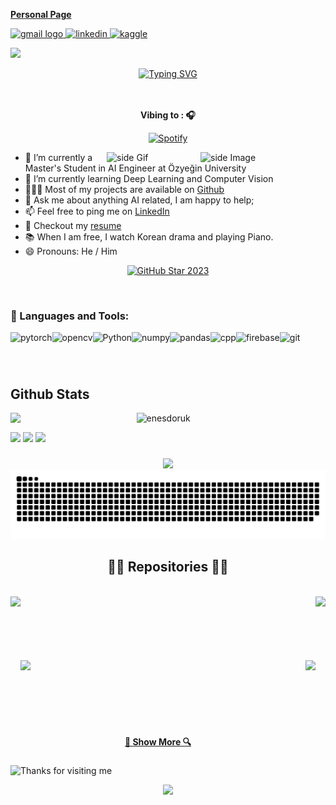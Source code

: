 **[Personal Page](https://enesdoruk.github.io/)**


<div align="left">
  <a href="mailto:abdullahenesdoruk@gmail.com">
    <img src="https://img.shields.io/static/v1?message=Gmail&logo=gmail&label=&color=D14836&logoColor=white&labelColor=&style=for-the-badge" height="35" alt="gmail logo" />
  </a>
  <a href="https://www.linkedin.com/in/enesdrk/">
    <img src="https://img.shields.io/static/v1?message=LinkedIn&logo=linkedin&label=&color=0077B5&logoColor=white&labelColor=&style=for-the-badge" height="35" alt="linkedin"  />
  </a>
  <a href="https://www.kaggle.com/endoruk1234/">
    <img src="https://img.shields.io/badge/Kaggle-blue?logo=kaggle&logoColor=white&style=for-the-badge" height="35" alt="kaggle"  />
  </a>
</div>


![](https://komarev.com/ghpvc/?username=enesdoruk&label=Profile%20Visits&color=blue&style=for-the-badge)

<p align="center"> 
  <a href="https://git.io/typing-svg">
    <img src="https://readme-typing-svg.herokuapp.com?font=Fira+Code&weight=800&size=80&duration=3000&pause=500&center=true&random=false&width=800&height=150&lines=%3CHello+Coders%2F%3E;I'm+Enes+Doruk" alt="Typing SVG" />
  </a>
</p>


<div align="center" width="50">
  <br><br> <strong>Vibing to : 🎧</strong> </p>

  [![Spotify](https://raw.githubusercontent.com/andyruwruw/andyruwruw/master/example/now-playing.svg)](https://open.spotify.com/user/endoruk123) <br>
</div>



<img src="https://github.com/sciencepal/sciencepal/blob/master/assets/life_balance.gif" alt="side Image" align="right" width="200" height="auto" />
<a href="https://ko-fi.com/sciencepal"> <img src="https://media3.giphy.com/media/ZEB6yFbLnhyQf7g3hn/giphy.gif" alt="side Gif" align="right" width="150" height="auto"/> </a>
  
  - 🔭 I’m currently a Master's Student in AI Engineer at Özyeğin University
  - 🌱 I’m currently learning Deep Learning and Computer Vision
  - 👨🏻‍💻 Most of my projects are available on [Github](https://github.com/enesdoruk?tab=repositories)
  - 💬 Ask me about anything AI related, I am happy to help;
  - 📫 Feel free to ping me on [LinkedIn](https://www.linkedin.com/in/enesdrk/)
  - 📝 Checkout my [resume](https://docs.google.com/document/d/1ifvcSV3IYEfAZIwpvxcIwfyFusmd5jlJ/edit?usp=sharing&ouid=104472519180630063539&rtpof=true&sd=true)
  - 📚 When I am free, I watch Korean drama and playing Piano.
  - 😄 Pronouns: He / Him


<p align="center">
  <a href="https://stars.github.com/profiles/denvercoder1/">
    <img src="https://github.com/DenverCoder1/DenverCoder1/assets/20955511/ca15be3f-d00b-438e-91f6-fb5568c1f632" alt="GitHub Star 2023"/></a>
</p>


<br>

### 🔨 Languages and Tools:
<a href="https://pytorch.org/" target="_blank"> <img align="left" src="https://raw.githubusercontent.com/rahul-jha98/github_readme_icons/main/language_and_tools/square/pytorch/pytorch.svg" alt="pytorch" height="42px"/> </a> 
<a href="https://opencv.org/" target="_blank"> <img align="left" src="https://cdn.jsdelivr.net/gh/devicons/devicon/icons/opencv/opencv-original.svg" alt="opencv" height="42px"/> </a> 
<a href="https://www.python.org" target="_blank"><img align="left" alt="Python" height ="42px" src="https://raw.githubusercontent.com/rahul-jha98/github_readme_icons/main/language_and_tools/square/python/python.svg"></a>
<a href="https://numpy.org/" target="_blank"> <img align="left" alt="numpy" height ="42px" src="https://cdn.jsdelivr.net/gh/devicons/devicon/icons/numpy/numpy-original.svg"> </a>
<a href="https://pandas.pydata.org/" target="_blank"><img align="left" alt="pandas" height ="42px" src="https://cdn.jsdelivr.net/gh/devicons/devicon/icons/pandas/pandas-original.svg"></a>
<a href="https://cplusplus.com/" target="_blank"><img align="left" alt="cpp" height ="42px" src="https://cdn.jsdelivr.net/gh/devicons/devicon/icons/cplusplus/cplusplus-original.svg"></a>
<a href="https://www.docker.com/" target="_blank"> <img align="left" src="https://cdn.jsdelivr.net/gh/devicons/devicon/icons/docker/docker-original.svg" alt="firebase" height ="42px"/> </a>
<a href="https://git-scm.com/" target="_blank"> <img src="https://raw.githubusercontent.com/rahul-jha98/github_readme_icons/main/language_and_tools/square/git-scm/git-scm.svg" align="left" alt="git" height='42px'/> </a>
<br>

###

<br>


<h2> Github Stats </h2> 
<a href="https://github.com/enesdoruk/github-readme-stats"><img align="left" width="40%" src="https://github-readme-stats.vercel.app/api/top-langs/?username=enesdoruk&layout=compact&theme=tokyonight" /></a>
<img width="55%" src="https://github-readme-streak-stats.herokuapp.com/?user=enesdoruk&theme=tokyonight" alt="enesdoruk" />
<br/>

![](https://komarev.com/ghpvc/?username=enesdoruk&color=brightgreen)
![](https://visitor-badge.glitch.me/badge?page_id=enesdoruk.enesdoruk)
<img src="https://img.shields.io/github/forks/enesdoruk/enesdoruk?style=social"></img>

###



<div align="center">
	<img src="https://cdn.jsdelivr.net/gh/holic-x/holic-x/assets/github-contribution-grid-snake.svg" />
</div>
<picture>
  <source media="(prefers-color-scheme: dark)" srcset="https://raw.githubusercontent.com/holic-x/holic-x/output/github-contribution-grid-snake-dark.svg">
  <source media="(prefers-color-scheme: light)" srcset="https://raw.githubusercontent.com/holic-x/holic-x/output/github-contribution-grid-snake.svg">
  <img alt="github contribution grid snake animation" src="https://raw.githubusercontent.com/adorabled4/adorabled4/output/github-contribution-grid-snake.svg">
</picture>

###

<h2 align="center">👨‍💻 Repositories 👨‍💻</h2>
<br>
<div width="100%" align="center">
  <a align="left" href="https://github.com/enesdoruk/Autonom-Vehicles-Projects" title="Autonom Vehicles Project for UDACITY Course"><img align="left" height="115" src="https://github-readme-stats.vercel.app/api/pin/?username=enesdoruk&repo=Autonom-Vehicles-Projects&theme=react&border_color=61dafb&border_radius=10"></a>
	<a align="right" href="https://github.com/enesdoruk/Multi-Modal-Multi-Scale-Object-Detection" title="Multi Modal Multi scale Object Detection"><img align="right" height="115" src="https://github-readme-stats.vercel.app/api/pin/?username=enesdoruk&repo=Multi-Modal-Multi-Scale-Object-Detection&theme=react&border_color=61dafb&border_radius=10"></a>
</div>
<br/><br/><br/><br/><br/><br/>
<div width="100%" align="center">
  <a align="left" href="https://github.com/enesdoruk/DomAtt-UNet" title="DomAtt-UNet"><img align="left" height="115" src="https://github-readme-stats.vercel.app/api/pin/?username=enesdoruk&repo=DomAtt-UNet&theme=react&border_color=61dafb&border_radius=10"></a>
  <a align="right" href="https://github.com/enesdoruk/Chameleon-yolov8" title="Chameleon-yolov8"><img align="right" height="133" src="https://github-readme-stats.vercel.app/api/pin/?username=enesdoruk&repo=Chameleon-yolov8&theme=react&border_color=61dafb&border_radius=10"></a>
</div>
<br/><br/><br/><br/><br/><br/>


<h4 align="center">
  <a href="https://github.com/enesdoruk?tab=repositories" title="Show Repositories">🔎 Show More 🔍</a>
</h4>


###

<img height="120" alt="Thanks for visiting me" width="100%" src="https://raw.githubusercontent.com/BrunnerLivio/brunnerlivio/master/images/marquee.svg" />
<p align="center">
  <img src="https://capsule-render.vercel.app/api?type=waving&color=gradient&height=60&section=footer&width=100"/>
</p>

